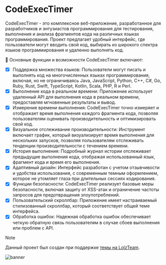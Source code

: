 # CodeExecTimer
CodeExecTimer - это комплексное веб-приложение, разработанное для разработчиков и энтузиастов программирования для тестирования, выполнения и анализа фрагментов кода на различных языках программирования. Проект предлагает удобный интерфейс, где пользователи могут вводить свой код, выбирать из широкого спектра языков программирования и удаленно выполнять код.

🎨 Основные функции и возможности CodeExecTimer включают:

- [x] Поддержка множества языков: Пользователи могут писать и выполнять код на многочисленных языках программирования, включая, но не ограничиваясь Java, JavaScript, Python, C++, C#, Go, Ruby, Rust, Swift, TypeScript, Kotlin, Scala, PHP, R и Perl.
- [x] Выполнение кода в реальном времени: Приложение использует удаленный API для выполнения кода в реальном времени, предоставляя мгновенные результаты и вывод.
- [x] Измерение времени выполнения: CodeExecTimer точно измеряет и отображает время выполнения каждого фрагмента кода, позволяя пользователям оценивать производительность и оптимизировать свой код.
- [x] Визуальное отслеживание производительности: Инструмент включает график, который визуализирует время выполнения для нескольких запусков, позволяя пользователям отслеживать тенденции производительности с течением времени.
- [x] История выполнения: Подробный журнал истории отслеживает предыдущие выполнения кода, отображая использованный язык, фрагмент кода и время его выполнения.
- [x] Адаптивный дизайн: Интерфейс разработан с учетом отзывчивости и удобства использования, с современным темным оформлением, которое не утомляет глаза при длительных сессиях кодирования.
- [x] Функции безопасности: CodeExecTimer реализует базовые меры безопасности, включая защиту от XSS-атак и ограничение частоты запросов для предотвращения злоупотреблений.
- [x] Пользовательский скроллбар: Приложение имеет настраиваемый стилизованный скроллбар, который соответствует общей теме интерфейса.
- [x] Обработка ошибок: Надежная обработка ошибок обеспечивает четкую обратную связь пользователям в случае сбоев выполнения или проблем с API.

> [!NOTE]
> Данный проект был создан при поддержке [темы на LolzTeam](https://lolz.live/threads/7775543). 

<img alt="banner" src="https://cdn.glitch.global/de54cef3-8245-4ebf-9cca-ccd0baaf1c8b/12345.png?v=1730034613680">
